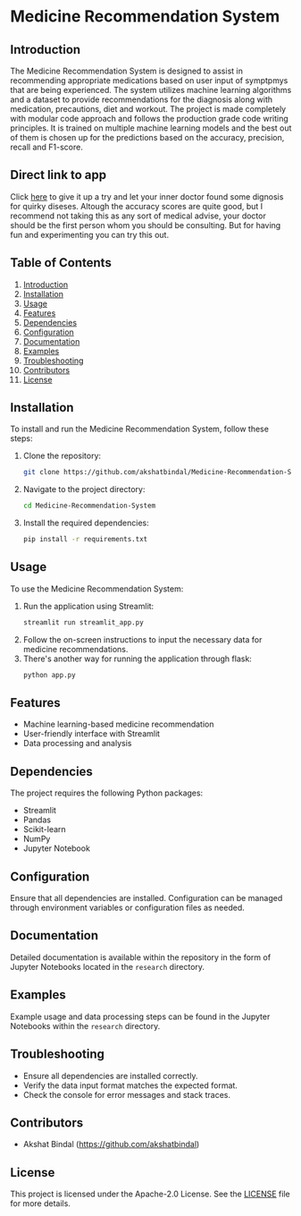 # Medicine Recommendation System

## Introduction
The Medicine Recommendation System is designed to assist in recommending appropriate medications based on user input of symptpmys that are being experienced. The system utilizes machine learning algorithms and a dataset to provide recommendations for the diagnosis along with medication, precautions, diet and workout. 
The project is made completely with modular code approach and follows the production grade code writing principles.
It is trained on multiple machine learning models and the best out of them is chosen up for the predictions based on the accuracy, precision, recall and F1-score. 

## Direct link to app
Click [here](https://medicine-recommender.streamlit.app/) to give it up a try and let your inner doctor found some dignosis for quirky diseses. Altough the accuracy scores are quite good, but I recommend not taking this as any sort of medical advise, your doctor should be the first person whom you should be consulting. But for having fun and experimenting you can try this out.

## Table of Contents
1. [Introduction](#introduction)
2. [Installation](#installation)
3. [Usage](#usage)
4. [Features](#features)
5. [Dependencies](#dependencies)
6. [Configuration](#configuration)
7. [Documentation](#documentation)
8. [Examples](#examples)
9. [Troubleshooting](#troubleshooting)
10. [Contributors](#contributors)
11. [License](#license)

## Installation
To install and run the Medicine Recommendation System, follow these steps:

1. Clone the repository:
    ```sh
    git clone https://github.com/akshatbindal/Medicine-Recommendation-System.git
    ```
2. Navigate to the project directory:
    ```sh
    cd Medicine-Recommendation-System
    ```
3. Install the required dependencies:
    ```sh
    pip install -r requirements.txt
    ```

## Usage
To use the Medicine Recommendation System:

1. Run the application using Streamlit:
    ```sh
    streamlit run streamlit_app.py
    ```
2. Follow the on-screen instructions to input the necessary data for medicine recommendations.
3. There's another way for running the application through flask:
    ```sh
    python app.py
    ```
## Features
- Machine learning-based medicine recommendation
- User-friendly interface with Streamlit
- Data processing and analysis

## Dependencies
The project requires the following Python packages:
- Streamlit
- Pandas
- Scikit-learn
- NumPy
- Jupyter Notebook

## Configuration
Ensure that all dependencies are installed. Configuration can be managed through environment variables or configuration files as needed.

## Documentation
Detailed documentation is available within the repository in the form of Jupyter Notebooks located in the `research` directory. 

## Examples
Example usage and data processing steps can be found in the Jupyter Notebooks within the `research` directory.

## Troubleshooting
- Ensure all dependencies are installed correctly.
- Verify the data input format matches the expected format.
- Check the console for error messages and stack traces.

## Contributors
- Akshat Bindal (https://github.com/akshatbindal)

## License
This project is licensed under the Apache-2.0 License. See the [LICENSE](LICENSE) file for more details.
